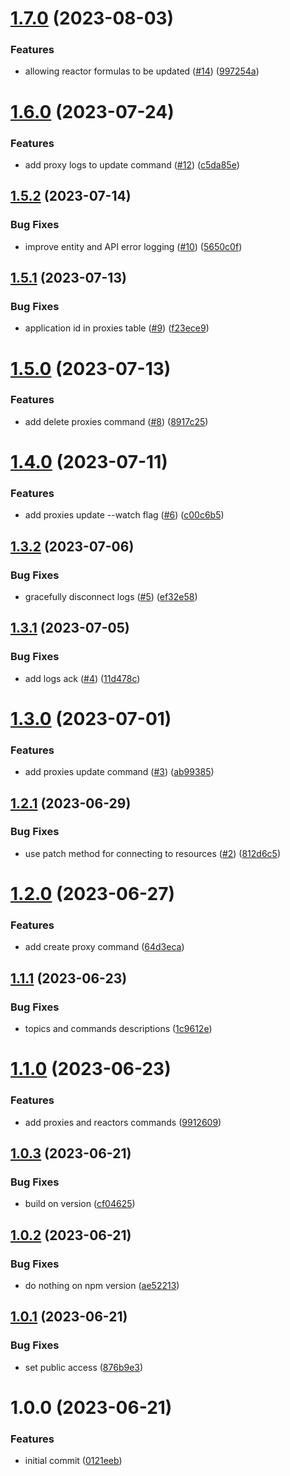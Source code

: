 # [1.7.0](https://github.com/Basis-Theory-Labs/basistheory-cli/compare/v1.6.0...v1.7.0) (2023-08-03)


### Features

* allowing reactor formulas to be updated ([#14](https://github.com/Basis-Theory-Labs/basistheory-cli/issues/14)) ([997254a](https://github.com/Basis-Theory-Labs/basistheory-cli/commit/997254a1ff21f653acc49b9d569ccfcfe570ad7f))

# [1.6.0](https://github.com/Basis-Theory-Labs/basistheory-cli/compare/v1.5.2...v1.6.0) (2023-07-24)


### Features

* add proxy logs to update command ([#12](https://github.com/Basis-Theory-Labs/basistheory-cli/issues/12)) ([c5da85e](https://github.com/Basis-Theory-Labs/basistheory-cli/commit/c5da85e661556f652360c1db94c7f69d9b8a2a36))

## [1.5.2](https://github.com/Basis-Theory-Labs/basistheory-cli/compare/v1.5.1...v1.5.2) (2023-07-14)


### Bug Fixes

* improve entity and API error logging ([#10](https://github.com/Basis-Theory-Labs/basistheory-cli/issues/10)) ([5650c0f](https://github.com/Basis-Theory-Labs/basistheory-cli/commit/5650c0f740ad785083e432c076aa34bd965f5da3))

## [1.5.1](https://github.com/Basis-Theory-Labs/basistheory-cli/compare/v1.5.0...v1.5.1) (2023-07-13)


### Bug Fixes

* application id in proxies table ([#9](https://github.com/Basis-Theory-Labs/basistheory-cli/issues/9)) ([f23ece9](https://github.com/Basis-Theory-Labs/basistheory-cli/commit/f23ece9bab1cf25d1e3c7ad020115271b92f80a7))

# [1.5.0](https://github.com/Basis-Theory-Labs/basistheory-cli/compare/v1.4.0...v1.5.0) (2023-07-13)


### Features

* add delete proxies command ([#8](https://github.com/Basis-Theory-Labs/basistheory-cli/issues/8)) ([8917c25](https://github.com/Basis-Theory-Labs/basistheory-cli/commit/8917c258079a24c837c4de52eea8b54e8416c38f))

# [1.4.0](https://github.com/Basis-Theory-Labs/basistheory-cli/compare/v1.3.2...v1.4.0) (2023-07-11)


### Features

* add proxies update --watch flag ([#6](https://github.com/Basis-Theory-Labs/basistheory-cli/issues/6)) ([c00c6b5](https://github.com/Basis-Theory-Labs/basistheory-cli/commit/c00c6b589e926ab01507331b5f08f5f51ae21a86))

## [1.3.2](https://github.com/Basis-Theory-Labs/basistheory-cli/compare/v1.3.1...v1.3.2) (2023-07-06)


### Bug Fixes

* gracefully disconnect logs ([#5](https://github.com/Basis-Theory-Labs/basistheory-cli/issues/5)) ([ef32e58](https://github.com/Basis-Theory-Labs/basistheory-cli/commit/ef32e58c9abf45b8972e5d7356af15f747eb85c8))

## [1.3.1](https://github.com/Basis-Theory-Labs/basistheory-cli/compare/v1.3.0...v1.3.1) (2023-07-05)


### Bug Fixes

* add logs ack ([#4](https://github.com/Basis-Theory-Labs/basistheory-cli/issues/4)) ([11d478c](https://github.com/Basis-Theory-Labs/basistheory-cli/commit/11d478c0055ee0dad7152974eb6bca196335d632))

# [1.3.0](https://github.com/Basis-Theory-Labs/basistheory-cli/compare/v1.2.1...v1.3.0) (2023-07-01)


### Features

* add proxies update command ([#3](https://github.com/Basis-Theory-Labs/basistheory-cli/issues/3)) ([ab99385](https://github.com/Basis-Theory-Labs/basistheory-cli/commit/ab99385c064cbcb50a097682a54839f35a6a65c6))

## [1.2.1](https://github.com/Basis-Theory-Labs/basistheory-cli/compare/v1.2.0...v1.2.1) (2023-06-29)


### Bug Fixes

* use patch method for connecting to resources ([#2](https://github.com/Basis-Theory-Labs/basistheory-cli/issues/2)) ([812d6c5](https://github.com/Basis-Theory-Labs/basistheory-cli/commit/812d6c54c61911e80f86a7a688b35f572af817e2))

# [1.2.0](https://github.com/Basis-Theory-Labs/basistheory-cli/compare/v1.1.1...v1.2.0) (2023-06-27)


### Features

* add create proxy command ([64d3eca](https://github.com/Basis-Theory-Labs/basistheory-cli/commit/64d3eca4be2ed5ed6f9b911801bf26926efcde30))

## [1.1.1](https://github.com/Basis-Theory-Labs/basistheory-cli/compare/v1.1.0...v1.1.1) (2023-06-23)


### Bug Fixes

* topics and commands descriptions ([1c9612e](https://github.com/Basis-Theory-Labs/basistheory-cli/commit/1c9612ef15d89f9d28d51f17e597c651b07aee8f))

# [1.1.0](https://github.com/Basis-Theory-Labs/basistheory-cli/compare/v1.0.3...v1.1.0) (2023-06-23)


### Features

* add proxies and reactors commands ([9912609](https://github.com/Basis-Theory-Labs/basistheory-cli/commit/9912609f7367140a1ba93f56cd7f6a59e01f956f))

## [1.0.3](https://github.com/Basis-Theory-Labs/basistheory-cli/compare/v1.0.2...v1.0.3) (2023-06-21)


### Bug Fixes

* build on version ([cf04625](https://github.com/Basis-Theory-Labs/basistheory-cli/commit/cf04625234f318db1508af97457773a3b0c8542e))

## [1.0.2](https://github.com/Basis-Theory-Labs/basistheory-cli/compare/v1.0.1...v1.0.2) (2023-06-21)


### Bug Fixes

* do nothing on npm version ([ae52213](https://github.com/Basis-Theory-Labs/basistheory-cli/commit/ae5221378387acd412407cd99405e24c02c7c531))

## [1.0.1](https://github.com/Basis-Theory-Labs/basistheory-cli/compare/v1.0.0...v1.0.1) (2023-06-21)


### Bug Fixes

* set public access ([876b9e3](https://github.com/Basis-Theory-Labs/basistheory-cli/commit/876b9e3381230777ef32cda7a9fc354b12cc5a99))

# 1.0.0 (2023-06-21)


### Features

* initial commit ([0121eeb](https://github.com/Basis-Theory-Labs/basistheory-cli/commit/0121eebec5d48db1aa6f1baa9ef7c9b944554d70))
